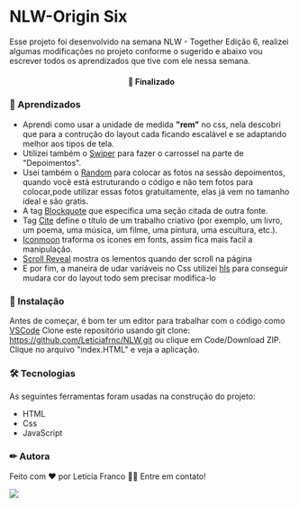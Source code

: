 # NLW-Origin Six
 Esse projeto foi desenvolvido na semana NLW - Together Edição 6, realizei algumas modificações no projeto conforme o sugerido e abaixo vou escrever todos os aprendizados que tive com ele nessa semana.

<h4 align="center"> 
🚀 Finalizado
</h4>

### 📕 Aprendizados
- Aprendi como usar a unidade de medida <strong>"rem"</strong> no css, nela descobri que para a contrução do layout cada ficando escalável e se adaptando melhor aos tipos de tela.
- Utilizei também o [Swiper](https://swiperjs.com/) para fazer o carrossel na parte de "Depoimentos".
- Usei também o [Random](https://randomuser.me/photos) para colocar as fotos na sessão depoimentos, quando você está estruturando o código e não tem fotos para colocar,pode utilizar essas fotos gratuitamente, elas já vem no tamanho ideal e são gratis.
- A tag [Blockquote](https://www.w3schools.com/TAGS/tag_blockquote.asp) que especifica uma seção citada de outra fonte.
- Tag [Cite](https://www.w3schools.com/tags/tag_cite.asp) define o título de um trabalho criativo (por exemplo, um livro, um poema, uma música, um filme, uma pintura, uma escultura, etc.).
- [Iconmoon](https://icomoon.io/) traforma os icones em fonts, assim fica mais facil a manipulação. 
- [Scroll Reveal](https://scrollrevealjs.org/) mostra os lementos quando der scroll na página
- E por fim, a maneira de udar variáveis no Css utilizei [hls](https://www.w3schools.com/css/css_colors_hsl.asp) para conseguir mudara cor do layout todo sem precisar modifica-lo
### 🏁 Instalação

Antes de começar, é bom ter um editor para trabalhar com o código como [VSCode](https://code.visualstudio.com/)
Clone este repositório usando git clone: https://github.com/Leticiafrnc/NLW.git ou clique em Code/Download ZIP. Clique no arquivo "index.HTML" e veja a aplicação.

### 🛠 Tecnologias

As seguintes ferramentas foram usadas na construção do projeto:
- HTML
- Css
- JavaScript


### ✏ Autora

Feito com ❤️ por Letícia Franco 👋🏽 Entre em contato!

 [<img src="https://img.shields.io/badge/linkedin-%230077B5.svg?&style=for-the-badge&logo=linkedin&logoColor=white" />](https://www.linkedin.com/in/leticiafrnc//) 

